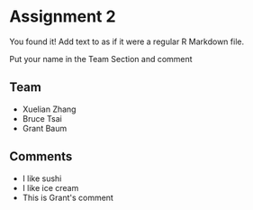 # Assignment 2

You found it!  Add text to as if it were a regular R Markdown file.

Put your name in the Team Section and comment

## Team

- Xuelian Zhang
- Bruce Tsai
- Grant Baum

## Comments
- I like sushi
- I like ice cream 
- This is Grant's comment
